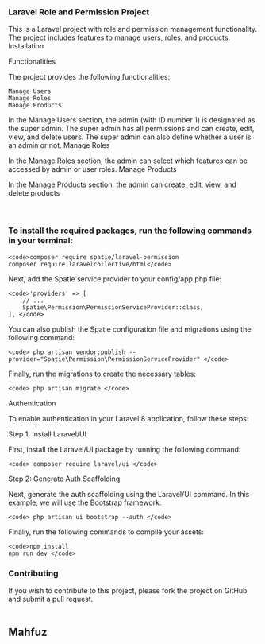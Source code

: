 <h3>Laravel Role and Permission Project</h3>

This is a Laravel project with role and permission management functionality. The project includes features to manage users, roles, and products.
Installation

Functionalities

The project provides the following functionalities:

    Manage Users
    Manage Roles
    Manage Products


In the Manage Users section, the admin (with ID number 1) is designated as the super admin. The super admin has all permissions and can create, edit, view, and delete users. The super admin can also define whether a user is an admin or not.
Manage Roles

In the Manage Roles section, the admin can select which features can be accessed by admin or user roles.
Manage Products

In the Manage Products section, the admin can create, edit, view, and delete products
<br><br><br>
<h3>To install the required packages, run the following commands in your terminal:</h3>


    <code>composer require spatie/laravel-permission
    composer require laravelcollective/html</code>

Next, add the Spatie service provider to your config/app.php file:

    <code>'providers' => [
        // ...
        Spatie\Permission\PermissionServiceProvider::class,
    ], </code>

You can also publish the Spatie configuration file and migrations using the following command:


    <code> php artisan vendor:publish --provider="Spatie\Permission\PermissionServiceProvider" </code>

Finally, run the migrations to create the necessary tables:

    <code> php artisan migrate </code>

Authentication

To enable authentication in your Laravel 8 application, follow these steps:

Step 1: Install Laravel/UI

First, install the Laravel/UI package by running the following command:


    <code> composer require laravel/ui </code>

Step 2: Generate Auth Scaffolding

Next, generate the auth scaffolding using the Laravel/UI command. In this example, we will use the Bootstrap framework.


    <code> php artisan ui bootstrap --auth </code>

Finally, run the following commands to compile your assets:

    <code>npm install
    npm run dev </code>

<h3>Contributing</h3>

If you wish to contribute to this project, please fork the project on GitHub and submit a pull request. <br><br>

<h2>Mahfuz<h2>
